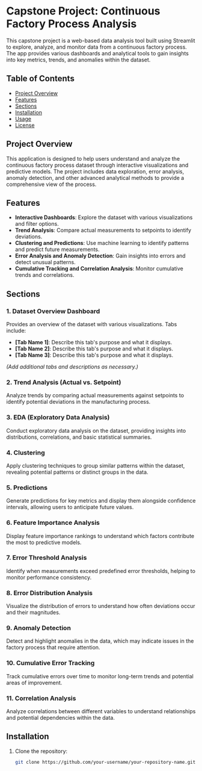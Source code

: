 # Capstone Project: Continuous Factory Process Analysis

This capstone project is a web-based data analysis tool built using Streamlit to explore, analyze, and monitor data from a continuous factory process. The app provides various dashboards and analytical tools to gain insights into key metrics, trends, and anomalies within the dataset.

## Table of Contents
- [Project Overview](#project-overview)
- [Features](#features)
- [Sections](#sections)
- [Installation](#installation)
- [Usage](#usage)
- [License](#license)

## Project Overview

This application is designed to help users understand and analyze the continuous factory process dataset through interactive visualizations and predictive models. The project includes data exploration, error analysis, anomaly detection, and other advanced analytical methods to provide a comprehensive view of the process.

## Features

- **Interactive Dashboards**: Explore the dataset with various visualizations and filter options.
- **Trend Analysis**: Compare actual measurements to setpoints to identify deviations.
- **Clustering and Predictions**: Use machine learning to identify patterns and predict future measurements.
- **Error Analysis and Anomaly Detection**: Gain insights into errors and detect unusual patterns.
- **Cumulative Tracking and Correlation Analysis**: Monitor cumulative trends and correlations.

## Sections

### 1. Dataset Overview Dashboard

Provides an overview of the dataset with various visualizations. Tabs include:

- **[Tab Name 1]**: Describe this tab's purpose and what it displays.
- **[Tab Name 2]**: Describe this tab's purpose and what it displays.
- **[Tab Name 3]**: Describe this tab's purpose and what it displays.

*(Add additional tabs and descriptions as necessary.)*

### 2. Trend Analysis (Actual vs. Setpoint)

Analyze trends by comparing actual measurements against setpoints to identify potential deviations in the manufacturing process.

### 3. EDA (Exploratory Data Analysis)

Conduct exploratory data analysis on the dataset, providing insights into distributions, correlations, and basic statistical summaries.

### 4. Clustering

Apply clustering techniques to group similar patterns within the dataset, revealing potential patterns or distinct groups in the data.

### 5. Predictions

Generate predictions for key metrics and display them alongside confidence intervals, allowing users to anticipate future values.

### 6. Feature Importance Analysis

Display feature importance rankings to understand which factors contribute the most to predictive models.

### 7. Error Threshold Analysis

Identify when measurements exceed predefined error thresholds, helping to monitor performance consistency.

### 8. Error Distribution Analysis

Visualize the distribution of errors to understand how often deviations occur and their magnitudes.

### 9. Anomaly Detection

Detect and highlight anomalies in the data, which may indicate issues in the factory process that require attention.

### 10. Cumulative Error Tracking

Track cumulative errors over time to monitor long-term trends and potential areas of improvement.

### 11. Correlation Analysis

Analyze correlations between different variables to understand relationships and potential dependencies within the data.

## Installation

1. Clone the repository:
   ```bash
   git clone https://github.com/your-username/your-repository-name.git
